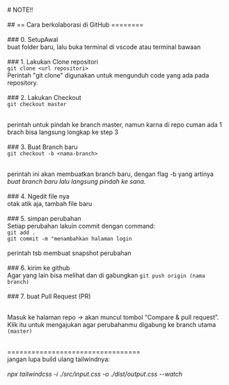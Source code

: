 <br># NOTE!!
<br>
<br>## == Cara berkolaborasi di GitHub ========
<br>
<br>### 0. SetupAwal
<br>buat folder baru, lalu buka terminal di vscode atau terminal bawaan
<br>
<br>### 1. Lakukan Clone repositori
<br>`git clone <url repositori>`
<br>Perintah "git clone" digunakan untuk mengunduh code yang ada pada repository.
<br>
<br>### 2. Lakukan Checkout
<br>`git checkout master` 

<br>perintah untuk pindah ke branch master, namun karna di repo cuman ada 1 brach bisa langsung longkap ke step 3
<br>
<br>### 3. Buat Branch baru
<br>`git checkout -b <nama-branch>`

<br>perintah ini akan membuatkan branch baru, dengan flag -b yang artinya _buat branch baru lalu langsung pindah ke sana._
<br>
<br>### 4. Ngedit file nya
<br>otak atik aja, tambah file baru
<br>
<br>### 5. simpan perubahan
<br>Setiap perubahan lakuin commit dengan command:
<br>`git add .`
<br>`git commit -m "menambahkan halaman login`
<br>
<br>perintah tsb membuat snapshot perubahan
<br>
<br>### 6. kirim ke github
<br>Agar yang lain bisa melihat dan di gabungkan 
`git push origin (nama branch)`
<br>
<br>### 7. buat Pull Request (PR)

<br>Masuk ke halaman repo → akan muncul tombol “Compare & pull request”.
Klik itu untuk mengajukan agar perubahanmu digabung ke branch utama `(master)`

<br>=================================
<br>jangan lupa build ulang tailwindnya:
<br>
<br> _npx tailwindcss -i ./src/input.css -o ./dist/output.css --watch_




